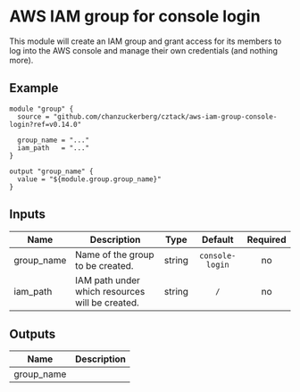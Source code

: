 # AWS IAM group for console login

This module will create an IAM group and grant access for its members to log into the AWS console and manage their own credentials (and nothing more).

## Example 

```hcl
module "group" {
  source = "github.com/chanzuckerberg/cztack/aws-iam-group-console-login?ref=v0.14.0"

  group_name = "..."
  iam_path   = "..."
}

output "group_name" {
  value = "${module.group.group_name}"
}
```

<!-- START -->

## Inputs

| Name | Description | Type | Default | Required |
|------|-------------|:----:|:-----:|:-----:|
| group_name | Name of the group to be created. | string | `console-login` | no |
| iam_path | IAM path under which resources will be created. | string | `/` | no |

## Outputs

| Name | Description |
|------|-------------|
| group_name |  |

<!-- END -->
